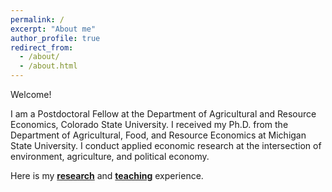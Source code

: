 ```yaml
---
permalink: /
excerpt: "About me"
author_profile: true
redirect_from: 
  - /about/
  - /about.html
---
```


Welcome! 

I am a Postdoctoral Fellow at the Department of Agricultural and Resource Economics, Colorado State University. I received my Ph.D. from the Department of Agricultural, Food, and Resource Economics at Michigan State University. I conduct applied economic research at the intersection of environment, agriculture, and political economy. 

<!---My [**job market paper**](https://judhajitc.github.io/files/JMP Judhajit Chakraborty.pdf) studies the effect of covariate shock- like excess rainfall on perceived relative deprivation.Thank you very much for dropping by!--->

Here is my [**research**](https://judhajitc.github.io/research/) and [**teaching**](https://judhajitc.github.io/teaching/) experience.

<!---  Click [**here**](https://satyaki4.github.io/files/JMP_satyaki.pdf) for the paper. My research and teaching statements can be accessed from their respective tabs.  ---> 

<!--- Thank you very much for dropping by!---> 
